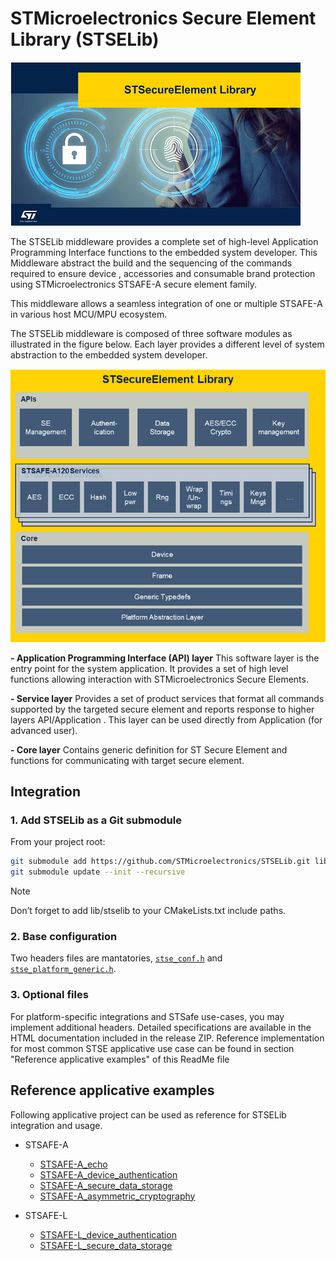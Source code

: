 # STMicroelectronics Secure Element Library (STSELib)

![STSELib](doc/resources/Pictures/STSELib.png)

The STSELib middleware provides a complete set of high-level Application Programming Interface functions to the embedded system developer. This Middleware abstract the build and the sequencing of the commands required to ensure device , accessories and consumable brand protection using STMicroelectronics STSAFE-A secure element family.

This middleware allows a seamless integration of one or multiple STSAFE-A in various host MCU/MPU ecosystem.

The STSELib middleware is composed of three software modules as illustrated in the figure below. Each layer provides a different level of system abstraction to the embedded system developer.

![STSELib](doc/resources/Pictures/STSELib_arch.png)

<b>- Application Programming Interface (API) layer</b>
This software layer is the entry point for the system application. It provides a set of high level functions allowing interaction with STMicroelectronics Secure Elements.

<b>- Service layer</b>
Provides a set of product services that format all commands supported by the targeted secure element and reports response to higher layers API/Application . This layer can be used directly from Application (for advanced user).

<b>- Core layer</b>
Contains generic definition for ST Secure Element and functions for communicating with target secure element.

## Integration

### 1. Add STSELib as a Git submodule

From your project root:

```bash
git submodule add https://github.com/STMicroelectronics/STSELib.git lib/stselib
git submodule update --init --recursive
```

> [!NOTE]
>
> Don’t forget to add lib/stselib to your CMakeLists.txt include paths.

### 2. Base configuration

Two headers files are mantatories, [`stse_conf.h`](doc/resources/Markdown/03_LIBRARY_CONFIGURATION/03_LIBRARY_CONFIGURATION.md) and [`stse_platform_generic.h`](doc/resources/Markdown/04_PORTING_GUIDE/PAL_files/stse_platform_generic.h.md).

### 3. Optional files

For platform-specific integrations and STSafe use-cases, you may implement additional headers. Detailed specifications are available in the HTML documentation included in the release ZIP.
Reference implementation for most common STSE applicative use case can be found in section "Reference applicative examples" of this ReadMe file

## Reference applicative examples

Following applicative project can be used as reference for STSELib integration and usage.

- STSAFE-A
    - [STSAFE-A_echo](https://github.com/STMicroelectronics/STSAFE-A_echo) 
    - [STSAFE-A_device_authentication](https://github.com/STMicroelectronics/STSAFE-A_device_authentication)
    - [STSAFE-A_secure_data_storage](https://github.com/STMicroelectronics/STSAFE-A_secure_data_storage)
    - [STSAFE-A_asymmetric_cryptography](https://github.com/STMicroelectronics/STSAFE-A_asymmetric_cryptography)
  
- STSAFE-L
    - [STSAFE-L_device_authentication](https://github.com/STMicroelectronics/STSAFE-L_device_authentication)
    - [STSAFE-L_secure_data_storage](https://github.com/STMicroelectronics/STSAFE-L_secure_data_storage)

